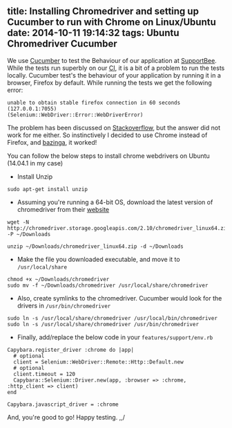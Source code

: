 title: Installing Chromedriver and setting up Cucumber to run with Chrome on Linux/Ubuntu
date: 2014-10-11 19:14:32
tags: Ubuntu Chromedriver Cucumber
---

We use [Cucumber](http://cukes.info/) to test the Behaviour of our application at [SupportBee](https://supportbee.com). While the tests run superbly on our [CI](https://circleci.com/), it is a bit of a problem to run the tests locally. Cucumber test's the behaviour of your application by running it in a browser, Firefox by default. While running the tests we get the following error:

```
unable to obtain stable firefox connection in 60 seconds (127.0.0.1:7055) 
(Selenium::WebDriver::Error::WebDriverError)
```
The problem has been discussed on [Stackoverflow](http://stackoverflow.com/questions/14303161/unable-to-obtain-stable-firefox-connection-in-60-seconds-127-0-0-17055), but the answer did not work for me either. So instinctively I decided to use Chrome instead of Firefox, and [bazinga](http://www.urbandictionary.com/define.php?term=Bazinga), it worked!

You can follow the below steps to install chrome webdrivers on Ubuntu (14.04.1 in my case)

- Install Unzip

`sudo apt-get install unzip`

- Assuming you're running a 64-bit OS, download the latest version of chromedriver from their [website](http://chromedriver.storage.googleapis.com/index.html)

```
wget -N http://chromedriver.storage.googleapis.com/2.10/chromedriver_linux64.zip -P ~/Downloads
```

```
unzip ~/Downloads/chromedriver_linux64.zip -d ~/Downloads
```

- Make the file you downloaded executable, and move it to `/usr/local/share`

```
chmod +x ~/Downloads/chromedriver
sudo mv -f ~/Downloads/chromedriver /usr/local/share/chromedriver
```

- Also, create symlinks to the chromedriver. Cucumber would look for the drivers in `/usr/bin/chromedriver`
```
sudo ln -s /usr/local/share/chromedriver /usr/local/bin/chromedriver
sudo ln -s /usr/local/share/chromedriver /usr/bin/chromedriver
```

- Finally, add/replace the below code in your `features/support/env.rb`

```
Capybara.register_driver :chrome do |app|
  # optional
  client = Selenium::WebDriver::Remote::Http::Default.new
  # optional
  client.timeout = 120
  Capybara::Selenium::Driver.new(app, :browser => :chrome, :http_client => client)
end
```

`Capybara.javascript_driver = :chrome`


And, you're good to go! Happy testing. \,,/
